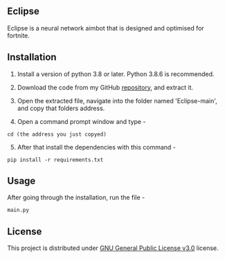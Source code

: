 ## Eclipse

Eclipse is a neural network aimbot that is designed and optimised for fortnite.

## Installation

1. Install a version of python 3.8 or later. Python 3.8.6 is recommended.

2. Download the code from my GitHub [repository](https://github.com/Beck-Bjella/Eclipse/), and extract it.

3. Open the extracted file, navigate into the folder named 'Eclipse-main', and copy that folders address.

4. Open a command prompt window and type -

```
cd (the address you just copyed)
```

5. After that install the dependencies with this command -

```
pip install -r requirements.txt
```

## Usage

After going through the installation, run the file - 

```
main.py
```

## License

This project is distributed under [GNU General Public License v3.0](https://github.com/Beck-Bjella/Eclipse/blob/main/LICENSE) license.
